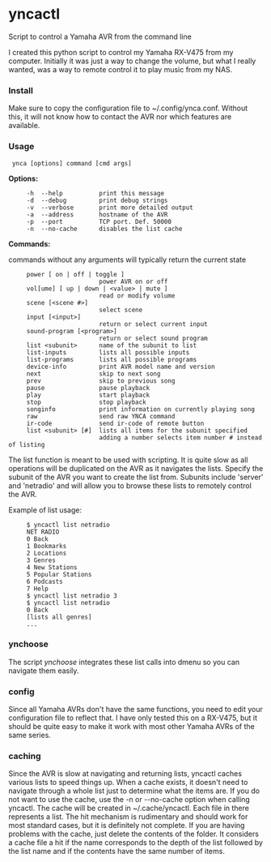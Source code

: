 # yncactl
Script to control a Yamaha AVR from the command line

I created this python script to control my Yamaha RX-V475 from my computer.
Initially it was just a way to change the volume, but what I really wanted, was a way to remote control it to play music from my NAS.

### Install

Make sure to copy the configuration file to ~/.config/ynca.conf. Without this, it will not know how to contact the AVR nor which features are available.

### Usage

     ynca [options] command [cmd args]

**Options:**
```
     -h  --help          print this message
     -d  --debug         print debug strings
     -v  --verbose       print more detailed output
     -a  --address       hostname of the AVR
     -p  --port          TCP port. Def. 50000
     -n  --no-cache      disables the list cache
```

**Commands:**

commands without any arguments will typically return the current state
```
     power [ on | off | toggle ]
                         power AVR on or off
     vol[ume] [ up | down | <value> | mute ]
                         read or modify volume
     scene [<scene #>]
                         select scene
     input [<input>]
                         return or select current input
     sound-program [<program>]
                         return or select sound program
     list <subunit>      name of the subunit to list
     list-inputs         lists all possible inputs
     list-programs       lists all possible programs
     device-info         print AVR model name and version
     next                skip to next song
     prev                skip to previous song
     pause               pause playback
     play                start playback
     stop                stop playback
     songinfo            print information on currently playing song
     raw                 send raw YNCA command
     ir-code             send ir-code of remote button
     list <subunit> [#]  lists all items for the subunit specified
                         adding a number selects item number # instead of listing
```

The list function is meant to be used with scripting. It is quite slow as all operations will be duplicated on the AVR as it navigates the lists. Specify the subunit of the AVR you want to create the list from. Subunits include 'server' and 'netradio' and will allow you to browse these lists to remotely control the AVR.

Example of list usage:

```
     $ yncactl list netradio
     NET RADIO
     0 Back
     1 Bookmarks
     2 Locations
     3 Genres
     4 New Stations
     5 Popular Stations
     6 Podcasts
     7 Help
     $ yncactl list netradio 3
     $ yncactl list netradio
     0 Back
     [lists all genres]
     ...
```
   
### ynchoose  
The script _ynchoose_ integrates these list calls into dmenu so you can navigate them easily.

### config     
Since all Yamaha AVRs don't have the same functions, you need to edit your configuration file to reflect that. I have only tested this on a RX-V475, but it should be quite easy to make it work with most other Yamaha AVRs of the same series.

### caching
Since the AVR is slow at navigating and returning lists, yncactl caches various lists to speed things up. When a cache exists, it doesn't need to navigate through a whole list just to determine what the items are. If you do not want to use the cache, use the -n or --no-cache option when calling yncactl. The cache will be created in ~/.cache/yncactl. 
Each file in there represents a list. The hit mechanism is rudimentary and should work for most standard cases, but it is definitely not complete. If you are having problems with the cache, just delete the contents of the folder.
It considers a cache file a hit if the name corresponds to the depth of the list followed by the list name and if the contents have the same number of items.
